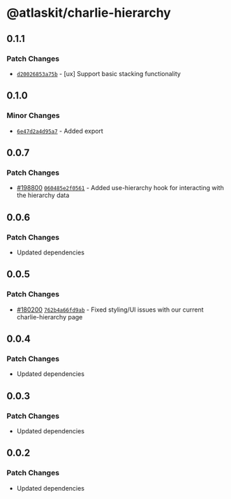 # @atlaskit/charlie-hierarchy

## 0.1.1

### Patch Changes

- [`d20026853a75b`](https://bitbucket.org/atlassian/atlassian-frontend-monorepo/commits/d20026853a75b) -
  [ux] Support basic stacking functionality

## 0.1.0

### Minor Changes

- [`6e47d2a4d95a7`](https://bitbucket.org/atlassian/atlassian-frontend-monorepo/commits/6e47d2a4d95a7) -
  Added export

## 0.0.7

### Patch Changes

- [#198800](https://bitbucket.org/atlassian/atlassian-frontend-monorepo/pull-requests/198800)
  [`060485e2f0561`](https://bitbucket.org/atlassian/atlassian-frontend-monorepo/commits/060485e2f0561) -
  Added use-hierarchy hook for interacting with the hierarchy data

## 0.0.6

### Patch Changes

- Updated dependencies

## 0.0.5

### Patch Changes

- [#180200](https://bitbucket.org/atlassian/atlassian-frontend-monorepo/pull-requests/180200)
  [`762b4a66fd9ab`](https://bitbucket.org/atlassian/atlassian-frontend-monorepo/commits/762b4a66fd9ab) -
  Fixed styling/UI issues with our current charlie-hierarchy page

## 0.0.4

### Patch Changes

- Updated dependencies

## 0.0.3

### Patch Changes

- Updated dependencies

## 0.0.2

### Patch Changes

- Updated dependencies
